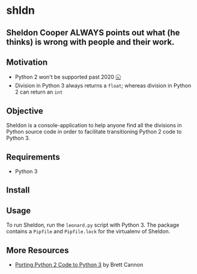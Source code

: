 # shldn 
## Sheldon Cooper ALWAYS points out what (he thinks) is wrong with people and their work.

## Motivation

- Python 2 won't be supported past 2020 [:clock830:](https://pythonclock.org/)
- Division in Python 3 always returns a `float`; whereas division in Python 2 can return an `int`

## Objective
Sheldon is a console-application to help anyone find all the divisions in Python source code in order to facilitate transitioning Python 2 code to Python 3. 

## Requirements
- Python 3

## Install


## Usage

To run Sheldon, run the `leonard.py` script with Python 3. The package contains a
`Pipfile` and `Pipfile.lock` for the virtualenv of Sheldon.


## More Resources
- [Porting Python 2 Code to Python 3](https://docs.python.org/3/howto/pyporting.html) by Brett Cannon